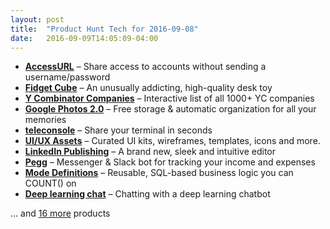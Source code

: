 ```yaml
---
layout: post
title:  "Product Hunt Tech for 2016-09-08"
date:   2016-09-09T14:05:09-04:00
---
```


* **[AccessURL](https://www.producthunt.com/tech/accessurl?utm_campaign=producthunt-api&utm_medium=api&utm_source=Application%3A+Daily+Digest+RSS+%28ID%3A+3202%29)** – Share access to accounts without sending a username/password
* **[Fidget Cube](https://www.producthunt.com/tech/fidget-cube?utm_campaign=producthunt-api&utm_medium=api&utm_source=Application%3A+Daily+Digest+RSS+%28ID%3A+3202%29)** – An unusually addicting, high-quality desk toy
* **[Y Combinator Companies](https://www.producthunt.com/tech/y-combinator-companies?utm_campaign=producthunt-api&utm_medium=api&utm_source=Application%3A+Daily+Digest+RSS+%28ID%3A+3202%29)** – Interactive list of all 1000+ YC companies
* **[Google Photos 2.0](https://www.producthunt.com/tech/google-photos-2-0?utm_campaign=producthunt-api&utm_medium=api&utm_source=Application%3A+Daily+Digest+RSS+%28ID%3A+3202%29)** – Free storage & automatic organization for all your memories
* **[teleconsole](https://www.producthunt.com/tech/teleconsole-1?utm_campaign=producthunt-api&utm_medium=api&utm_source=Application%3A+Daily+Digest+RSS+%28ID%3A+3202%29)** – Share your terminal in seconds
* **[UI/UX Assets](https://www.producthunt.com/tech/ui-ux-assets?utm_campaign=producthunt-api&utm_medium=api&utm_source=Application%3A+Daily+Digest+RSS+%28ID%3A+3202%29)** – Curated UI kits, wireframes, templates, icons and more.
* **[LinkedIn Publishing](https://www.producthunt.com/tech/linkedin-publishing?utm_campaign=producthunt-api&utm_medium=api&utm_source=Application%3A+Daily+Digest+RSS+%28ID%3A+3202%29)** – A brand new, sleek and intuitive editor
* **[Pegg](https://www.producthunt.com/tech/pegg-2?utm_campaign=producthunt-api&utm_medium=api&utm_source=Application%3A+Daily+Digest+RSS+%28ID%3A+3202%29)** – Messenger & Slack bot for tracking your income and expenses
* **[Mode Definitions](https://www.producthunt.com/tech/mode-definitions?utm_campaign=producthunt-api&utm_medium=api&utm_source=Application%3A+Daily+Digest+RSS+%28ID%3A+3202%29)** – Reusable, SQL-based business logic you can COUNT() on
* **[Deep learning chat](https://www.producthunt.com/tech/deep-learning-chat?utm_campaign=producthunt-api&utm_medium=api&utm_source=Application%3A+Daily+Digest+RSS+%28ID%3A+3202%29)** – Chatting with a deep learning chatbot

… and [16 more](https://www.producthunt.com/tech) products